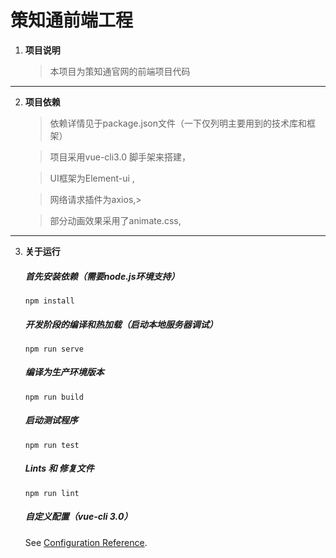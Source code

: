 # 策知通前端工程

1. **项目说明**
    >本项目为策知通官网的前端项目代码

---

2. **项目依赖**
    >依赖详情见于package.json文件（一下仅列明主要用到的技术库和框架）

    >项目采用vue-cli3.0 脚手架来搭建，

    >UI框架为Element-ui ,

    >网络请求插件为axios,>

    >部分动画效果采用了animate.css,

---
3. **关于运行**
    ##### 首先安装依赖（需要node.js环境支持）
    ```
    npm install
    ```

    ##### 开发阶段的编译和热加载（启动本地服务器调试）
    ```
    npm run serve
    ```

    ##### 编译为生产环境版本
    ```
    npm run build
    ```

    ##### 启动测试程序
    ```
    npm run test
    ```

    ##### Lints 和 修复文件
    ```
    npm run lint
    ```

    ##### 自定义配置（vue-cli 3.0）
    See [Configuration Reference](https://cli.vuejs.org/config/).
